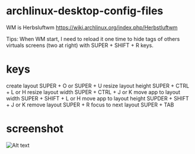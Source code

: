 archlinux-desktop-config-files
=================
WM is Herbsluftwm
https://wiki.archlinux.org/index.php/Herbstluftwm

 Tips: When WM start, I need to reload it one time to hide tags of others virtuals screens (two at right) with SUPER + SHIFT + R keys.

 keys
=================
create layout SUPER + O or SUPER + U
resize layout height SUPER + CTRL + L or H
resize layout width SUPER + CTRL + J or K
move app to layout width SUPER + SHIFT + L or H 
move app to layout height SUPDER + SHIFT + J or K
remove layout SUPER + R
focus to next layout SUPER + TAB

screenshot
=================
![Alt text](https://lh4.googleusercontent.com/-B23DBCjPgj0/VAN0t5WFlhI/AAAAAAAAKfQ/hW-FnTSrd7U/w1114-h627-no/Screenshot2014-08-31-21-02-37-ok.png "Screenshot")
